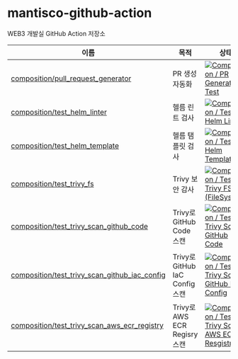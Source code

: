 # mantisco-github-action

WEB3 개발실 GitHub Action 저장소

| 이름                                                                       | 목적             | 상태                                                                                                                                                                                                                                                                                   |
| -------------------------------------------------------------------------- | ---------------- | -------------------------------------------------------------------------------------------------------------------------------------------------------------------------------------------------------------------------------------------------------------------------------------- |
| [composition/pull_request_generator](./composition/pull_request_generator) | PR 생성 자동화   | [![Composition / PR Generator Test](https://github.com/imantisco/mantisco-github-action/actions/workflows/composition_pull_reqeust_generator_test.yaml/badge.svg)](https://github.com/imantisco/mantisco-github-action/actions/workflows/composition_pull_reqeust_generator_test.yaml) |
| [composition/test_helm_linter](./composition/test_helm_linter/)            | 헬름 린트 검사   | [![Composition / Test Helm Linter](https://github.com/imantisco/mantisco-github-action/actions/workflows/composition_test_helm_linter_test.yaml/badge.svg)](https://github.com/imantisco/mantisco-github-action/actions/workflows/composition_test_helm_linter_test.yaml)              |
| [composition/test_helm_template](./composition/test_helm_template/)        | 헬름 탬플릿 검사 | [![Composition / Test Helm Template](https://github.com/imantisco/mantisco-github-action/actions/workflows/composition_test_helm_temlate_test.yaml/badge.svg)](https://github.com/imantisco/mantisco-github-action/actions/workflows/composition_test_helm_temlate_test.yaml)          |
| [composition/test_trivy_fs](./composition/test_trivy_fs/)                  | Trivy 보안 감사  | [![Composition / Test Trivy FS (FileSystem)](https://github.com/imantisco/mantisco-github-action/actions/workflows/composition_test_trivy_fs.yaml/badge.svg)](https://github.com/imantisco/mantisco-github-action/actions/workflows/composition_test_trivy_fs.yaml)                    |
| [composition/test_trivy_scan_github_code](./composition/test_trivy_scan_github_code/) | Trivy로 GitHub Code 스캔 | [![Composition / Test Trivy Scan GitHub Code](https://github.com/imantisco/mantisco-github-action/actions/workflows/composition_test_trivy_scan_github_code.yaml/badge.svg)](https://github.com/imantisco/mantisco-github-action/actions/workflows/composition_test_trivy_scan_github_code.yaml) |
| [composition/test_trivy_scan_github_iac_config](./composition/test_trivy_scan_github_iac_config/) | Trivy로 GitHub IaC Config 스캔 | [![Composition / Test Trivy Scan GitHub IaC Config](https://github.com/imantisco/mantisco-github-action/actions/workflows/composition_test_trivy_scan_github_iac_config.yaml/badge.svg)](https://github.com/imantisco/mantisco-github-action/actions/workflows/composition_test_trivy_scan_github_iac_config.yaml) |
| [composition/test_trivy_scan_aws_ecr_registry](./composition/test_trivy_scan_aws_ecr_registry/) | Trivy로 AWS ECR Regisry 스캔 | [![Composition / Test Trivy Scan AWS ECR Resgistry](https://github.com/imantisco/mantisco-github-action/actions/workflows/composition_test_trivy_scan_aws_ecr_registry.yaml/badge.svg)](https://github.com/imantisco/mantisco-github-action/actions/workflows/composition_test_trivy_scan_aws_ecr_registry.yaml) | 
